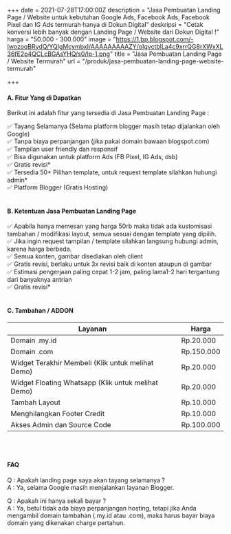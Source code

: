 +++
date = 2021-07-28T17:00:00Z
description = "Jasa Pembuatan Landing Page / Website untuk kebutuhan Google Ads, Facebook Ads, Facebook Pixel dan IG Ads termurah hanya di Dokun Digital"
deskripsi = "Cetak konversi lebih banyak dengan Landing Page / Website dari Dokun Digital !"
harga = "50.000 - 300.000"
image = "https://1.bp.blogspot.com/-IwozoqBRydQ/YQIgMcymbxI/AAAAAAAAAZY/oIgvctblLa4c9xrrQG8rXWxXL36fE2p4QCLcBGAsYHQ/s0/lp-1.png"
title = "Jasa Pembuatan Landing Page / Website Termurah"
url = "/produk/jasa-pembuatan-landing-page-website-termurah"

+++
#### A. Fitur Yang di Dapatkan

Berikut ini adalah fitur yang tersedia di Jasa Pembuatan Landing Page :

✅ Tayang Selamanya (Selama platform blogger masih tetap dijalankan oleh Google)  
✅ Tanpa biaya perpanjangan (jika pakai domain bawaan blogspot.com)  
✅ Tampilan user friendly dan responsif  
✅ Bisa digunakan untuk platform Ads (FB Pixel, IG Ads, dsb)\
✅ Gratis revisi*\
✅ Tersedia 50+ Pilihan template, untuk request template silahkan hubungi admin*\
✅ Platform Blogger (Gratis Hosting)
<br>
<br>

#### B. Ketentuan Jasa Pembuatan Landing Page

✅ Apabila hanya memesan yang harga 50rb maka tidak ada kustomisasi tambahan / modifikasi layout, semua sesuai dengan template yang dipilih.\
✅ Jika ingin request tampilan / template silahkan langsung hubungi admin, karena harga berbeda.\
✅ Semua konten, gambar disediakan oleh client  
✅ Gratis revisi, berlaku untuk 3x revisi baik di konten ataupun di gambar\
✅ Estimasi pengerjaan paling cepat 1-2 jam, paling lama1-2 hari tergantung dari banyaknya antrian\
✅ Gratis revisi*
<br>
<br>

#### C. Tambahan / ADDON

| **Layanan**    											| **Harga**        |
| ----------- 												| -----------      |
| Domain .my.id      										| Rp.20.000        |
| Domain .com    											| Rp.150.000       |
| Widget Terakhir Membeli (Klik untuk melihat Demo)   		| Rp.20.000        |
| Widget Floating Whatsapp (Klik untuk melihat Demo)   		| Rp.20.000        |
| Tambah Layout	  											| Rp.10.000        |
| Menghilangkan Footer Credit   							| Rp.10.000        |
| Akses Admin dan Source Code  								| Rp.100.000       |

<br>
<br>

#### FAQ

Q : Apakah landing page saya akan tayang selamanya ?\
A : Ya, selama Google masih menjalankan layanan Blogger.

Q : Apakah ini hanya sekali bayar ?\
A : Ya, betul tidak ada biaya perpanjangan hosting, tetapi jika Anda mengambil domain tambahan (.my.id atau .com), maka harus bayar biaya domain yang dikenakan charge pertahun.